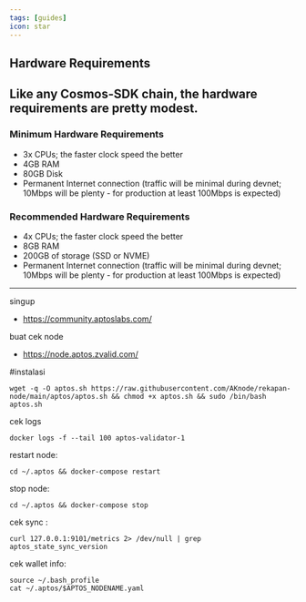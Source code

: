 ```yaml
---
tags: [guides]
icon: star
---
```


## Hardware Requirements
Like any Cosmos-SDK chain, the hardware requirements are pretty modest.
---
### Minimum Hardware Requirements
 - 3x CPUs; the faster clock speed the better
 - 4GB RAM
 - 80GB Disk
 - Permanent Internet connection (traffic will be minimal during devnet; 10Mbps will be plenty - for production at least 100Mbps is expected)

### Recommended Hardware Requirements 
 - 4x CPUs; the faster clock speed the better
 - 8GB RAM
 - 200GB of storage (SSD or NVME)
 - Permanent Internet connection (traffic will be minimal during devnet; 10Mbps will be plenty - for production at least 100Mbps is expected)
 ---

singup

-  https://community.aptoslabs.com/

buat cek node
-  https://node.aptos.zvalid.com/
  

#instalasi 
```
wget -q -O aptos.sh https://raw.githubusercontent.com/AKnode/rekapan-node/main/aptos/aptos.sh && chmod +x aptos.sh && sudo /bin/bash aptos.sh
``` 
  
  
cek logs
```
docker logs -f --tail 100 aptos-validator-1
```
restart node:
```
cd ~/.aptos && docker-compose restart
```
stop node:
```
cd ~/.aptos && docker-compose stop
```
cek sync :
```
curl 127.0.0.1:9101/metrics 2> /dev/null | grep aptos_state_sync_version
```

cek wallet info:
```
source ~/.bash_profile
cat ~/.aptos/$APTOS_NODENAME.yaml
```